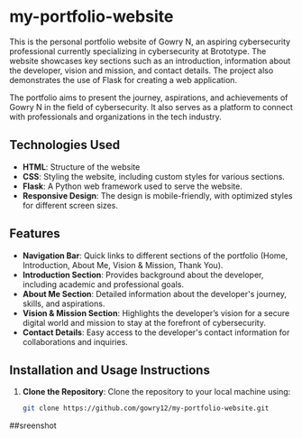 # my-portfolio-website
This is the personal portfolio website of Gowry N, an aspiring cybersecurity professional currently specializing in cybersecurity at Brototype. The website showcases key sections such as an introduction, information about the developer, vision and mission, and contact details. The project also demonstrates the use of Flask for creating a web application.

The portfolio aims to present the journey, aspirations, and achievements of Gowry N in the field of cybersecurity. It also serves as a platform to connect with professionals and organizations in the tech industry.

## Technologies Used
- **HTML**: Structure of the website
- **CSS**: Styling the website, including custom styles for various sections.
- **Flask**: A Python web framework used to serve the website.
- **Responsive Design**: The design is mobile-friendly, with optimized styles for different screen sizes.

## Features
- **Navigation Bar**: Quick links to different sections of the portfolio (Home, Introduction, About Me, Vision & Mission, Thank You).
- **Introduction Section**: Provides background about the developer, including academic and professional goals.
- **About Me Section**: Detailed information about the developer's journey, skills, and aspirations.
- **Vision & Mission Section**: Highlights the developer’s vision for a secure digital world and mission to stay at the forefront of cybersecurity.
- **Contact Details**: Easy access to the developer's contact information for collaborations and inquiries.

## Installation and Usage Instructions
1. **Clone the Repository**:
   Clone the repository to your local machine using:
   ```bash
   git clone https://github.com/gowry12/my-portfolio-website.git
##sreenshot

